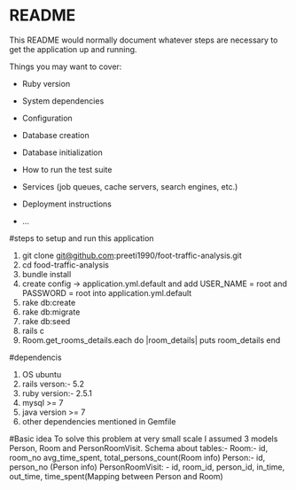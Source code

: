 # README

This README would normally document whatever steps are necessary to get the
application up and running.

Things you may want to cover:

* Ruby version

* System dependencies

* Configuration

* Database creation

* Database initialization

* How to run the test suite

* Services (job queues, cache servers, search engines, etc.)

* Deployment instructions

* ...

#steps to setup and run this application
1. git clone git@github.com:preeti1990/foot-traffic-analysis.git
2. cd food-traffic-analysis
3. bundle install
4. create config -> application.yml.default  and add USER_NAME = root and PASSWORD = root into application.yml.default
5. rake db:create
6. rake db:migrate
7. rake db:seed
8. rails c
9. Room.get_rooms_details.each do |room_details|
     puts room_details 
   end

#dependencis
1. OS ubuntu
2. rails verson:- 5.2
3. ruby version:- 2.5.1
4. mysql >= 7
5. java version >= 7
6. other dependencies mentioned in Gemfile

#Basic idea
To solve this problem at very small scale I assumed 3 models Person, Room and PersonRoomVisit. Schema about tables:-
Room:-  id, room_no avg_time_spent, total_persons_count(Room info)
Person:- id, person_no (Person info)
PersonRoomVisit: - id, room_id, person_id, in_time, out_time, time_spent(Mapping between Person and Room)
